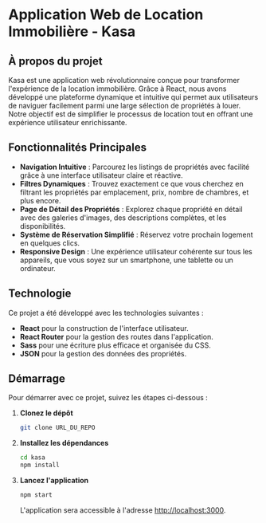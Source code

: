 # Application Web de Location Immobilière - Kasa

## À propos du projet

Kasa est une application web révolutionnaire conçue pour transformer l'expérience de la location immobilière. Grâce à React, nous avons développé une plateforme dynamique et intuitive qui permet aux utilisateurs de naviguer facilement parmi une large sélection de propriétés à louer. Notre objectif est de simplifier le processus de location tout en offrant une expérience utilisateur enrichissante.

## Fonctionnalités Principales

- **Navigation Intuitive** : Parcourez les listings de propriétés avec facilité grâce à une interface utilisateur claire et réactive.
- **Filtres Dynamiques** : Trouvez exactement ce que vous cherchez en filtrant les propriétés par emplacement, prix, nombre de chambres, et plus encore.
- **Page de Détail des Propriétés** : Explorez chaque propriété en détail avec des galeries d'images, des descriptions complètes, et les disponibilités.
- **Système de Réservation Simplifié** : Réservez votre prochain logement en quelques clics.
- **Responsive Design** : Une expérience utilisateur cohérente sur tous les appareils, que vous soyez sur un smartphone, une tablette ou un ordinateur.

## Technologie

Ce projet a été développé avec les technologies suivantes :

- **React** pour la construction de l'interface utilisateur.
- **React Router** pour la gestion des routes dans l'application.
- **Sass** pour une écriture plus efficace et organisée du CSS.
- **JSON** pour la gestion des données des propriétés.

## Démarrage

Pour démarrer avec ce projet, suivez les étapes ci-dessous :

1. **Clonez le dépôt**

    ```bash
    git clone URL_DU_REPO
    ```

2. **Installez les dépendances**

    ```bash
    cd kasa
    npm install
    ```

3. **Lancez l'application**

    ```bash
    npm start
    ```

    L'application sera accessible à l'adresse [http://localhost:3000](http://localhost:3000).

